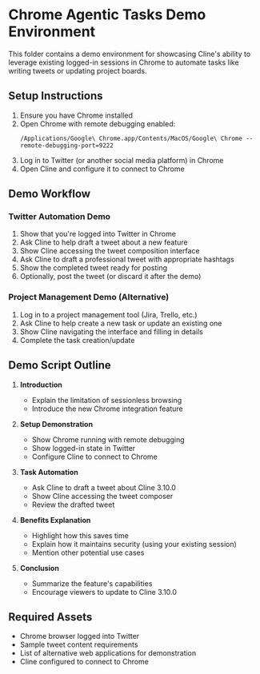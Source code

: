 # Chrome Agentic Tasks Demo Environment

This folder contains a demo environment for showcasing Cline's ability to leverage existing logged-in sessions in Chrome to automate tasks like writing tweets or updating project boards.

## Setup Instructions

1. Ensure you have Chrome installed
2. Open Chrome with remote debugging enabled:
   ```
   /Applications/Google\ Chrome.app/Contents/MacOS/Google\ Chrome --remote-debugging-port=9222
   ```
3. Log in to Twitter (or another social media platform) in Chrome
4. Open Cline and configure it to connect to Chrome

## Demo Workflow

### Twitter Automation Demo

1. Show that you're logged into Twitter in Chrome
2. Ask Cline to help draft a tweet about a new feature
3. Show Cline accessing the tweet composition interface
4. Ask Cline to draft a professional tweet with appropriate hashtags
5. Show the completed tweet ready for posting
6. Optionally, post the tweet (or discard it after the demo)

### Project Management Demo (Alternative)

1. Log in to a project management tool (Jira, Trello, etc.)
2. Ask Cline to help create a new task or update an existing one
3. Show Cline navigating the interface and filling in details
4. Complete the task creation/update

## Demo Script Outline

1. **Introduction**
   - Explain the limitation of sessionless browsing
   - Introduce the new Chrome integration feature

2. **Setup Demonstration**
   - Show Chrome running with remote debugging
   - Show logged-in state in Twitter
   - Configure Cline to connect to Chrome

3. **Task Automation**
   - Ask Cline to draft a tweet about Cline 3.10.0
   - Show Cline accessing the tweet composer
   - Review the drafted tweet

4. **Benefits Explanation**
   - Highlight how this saves time
   - Explain how it maintains security (using your existing session)
   - Mention other potential use cases

5. **Conclusion**
   - Summarize the feature's capabilities
   - Encourage viewers to update to Cline 3.10.0

## Required Assets

- Chrome browser logged into Twitter
- Sample tweet content requirements
- List of alternative web applications for demonstration
- Cline configured to connect to Chrome
